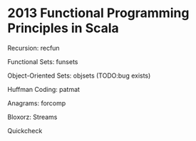 2013 Functional Programming Principles in Scala
================================================

Recursion: recfun

Functional Sets: funsets

Object-Oriented Sets: objsets (TODO:bug exists)

Huffman Coding: patmat

Anagrams: forcomp

Bloxorz: Streams

Quickcheck